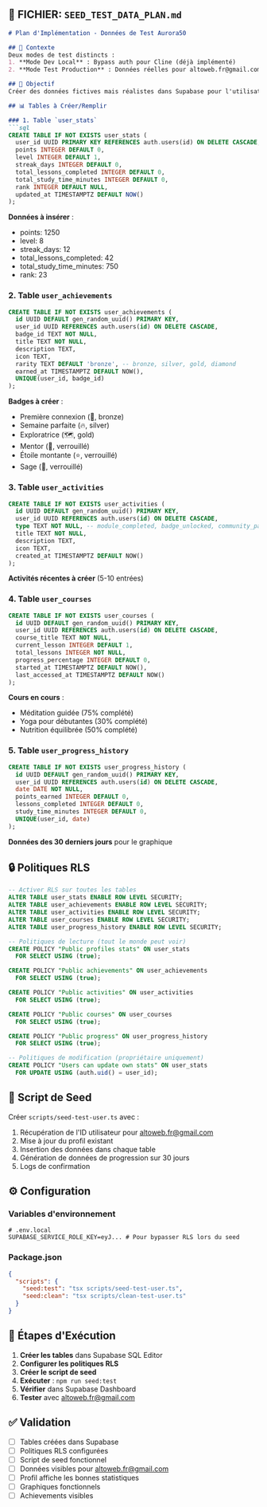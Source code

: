 ## 📄 FICHIER: `SEED_TEST_DATA_PLAN.md`

```markdown
# Plan d'Implémentation - Données de Test Aurora50

## 📌 Contexte
Deux modes de test distincts :
1. **Mode Dev Local** : Bypass auth pour Cline (déjà implémenté)
2. **Mode Test Production** : Données réelles pour altoweb.fr@gmail.com

## 🎯 Objectif
Créer des données fictives mais réalistes dans Supabase pour l'utilisateur de test `altoweb.fr@gmail.com` afin de permettre des tests complets sur l'environnement déployé.

## 📊 Tables à Créer/Remplir

### 1. Table `user_stats`
```sql
CREATE TABLE IF NOT EXISTS user_stats (
  user_id UUID PRIMARY KEY REFERENCES auth.users(id) ON DELETE CASCADE,
  points INTEGER DEFAULT 0,
  level INTEGER DEFAULT 1,
  streak_days INTEGER DEFAULT 0,
  total_lessons_completed INTEGER DEFAULT 0,
  total_study_time_minutes INTEGER DEFAULT 0,
  rank INTEGER DEFAULT NULL,
  updated_at TIMESTAMPTZ DEFAULT NOW()
);
```
**Données à insérer** :
- points: 1250
- level: 8
- streak_days: 12
- total_lessons_completed: 42
- total_study_time_minutes: 750
- rank: 23

### 2. Table `user_achievements`
```sql
CREATE TABLE IF NOT EXISTS user_achievements (
  id UUID DEFAULT gen_random_uuid() PRIMARY KEY,
  user_id UUID REFERENCES auth.users(id) ON DELETE CASCADE,
  badge_id TEXT NOT NULL,
  title TEXT NOT NULL,
  description TEXT,
  icon TEXT,
  rarity TEXT DEFAULT 'bronze', -- bronze, silver, gold, diamond
  earned_at TIMESTAMPTZ DEFAULT NOW(),
  UNIQUE(user_id, badge_id)
);
```
**Badges à créer** :
- Première connexion (🎯, bronze)
- Semaine parfaite (🔥, silver)
- Exploratrice (🗺️, gold)
- Mentor (🤝, verrouillé)
- Étoile montante (⭐, verrouillé)
- Sage (🦉, verrouillé)

### 3. Table `user_activities`
```sql
CREATE TABLE IF NOT EXISTS user_activities (
  id UUID DEFAULT gen_random_uuid() PRIMARY KEY,
  user_id UUID REFERENCES auth.users(id) ON DELETE CASCADE,
  type TEXT NOT NULL, -- module_completed, badge_unlocked, community_participation, course_started
  title TEXT NOT NULL,
  description TEXT,
  icon TEXT,
  created_at TIMESTAMPTZ DEFAULT NOW()
);
```
**Activités récentes à créer** (5-10 entrées)

### 4. Table `user_courses`
```sql
CREATE TABLE IF NOT EXISTS user_courses (
  id UUID DEFAULT gen_random_uuid() PRIMARY KEY,
  user_id UUID REFERENCES auth.users(id) ON DELETE CASCADE,
  course_title TEXT NOT NULL,
  current_lesson INTEGER DEFAULT 1,
  total_lessons INTEGER NOT NULL,
  progress_percentage INTEGER DEFAULT 0,
  started_at TIMESTAMPTZ DEFAULT NOW(),
  last_accessed_at TIMESTAMPTZ DEFAULT NOW()
);
```
**Cours en cours** :
- Méditation guidée (75% complété)
- Yoga pour débutantes (30% complété)
- Nutrition équilibrée (50% complété)

### 5. Table `user_progress_history`
```sql
CREATE TABLE IF NOT EXISTS user_progress_history (
  id UUID DEFAULT gen_random_uuid() PRIMARY KEY,
  user_id UUID REFERENCES auth.users(id) ON DELETE CASCADE,
  date DATE NOT NULL,
  points_earned INTEGER DEFAULT 0,
  lessons_completed INTEGER DEFAULT 0,
  study_time_minutes INTEGER DEFAULT 0,
  UNIQUE(user_id, date)
);
```
**Données des 30 derniers jours** pour le graphique

## 🔒 Politiques RLS

```sql
-- Activer RLS sur toutes les tables
ALTER TABLE user_stats ENABLE ROW LEVEL SECURITY;
ALTER TABLE user_achievements ENABLE ROW LEVEL SECURITY;
ALTER TABLE user_activities ENABLE ROW LEVEL SECURITY;
ALTER TABLE user_courses ENABLE ROW LEVEL SECURITY;
ALTER TABLE user_progress_history ENABLE ROW LEVEL SECURITY;

-- Politiques de lecture (tout le monde peut voir)
CREATE POLICY "Public profiles stats" ON user_stats
  FOR SELECT USING (true);

CREATE POLICY "Public achievements" ON user_achievements
  FOR SELECT USING (true);

CREATE POLICY "Public activities" ON user_activities
  FOR SELECT USING (true);

CREATE POLICY "Public courses" ON user_courses
  FOR SELECT USING (true);

CREATE POLICY "Public progress" ON user_progress_history
  FOR SELECT USING (true);

-- Politiques de modification (propriétaire uniquement)
CREATE POLICY "Users can update own stats" ON user_stats
  FOR UPDATE USING (auth.uid() = user_id);
```

## 📝 Script de Seed

Créer `scripts/seed-test-user.ts` avec :
1. Récupération de l'ID utilisateur pour altoweb.fr@gmail.com
2. Mise à jour du profil existant
3. Insertion des données dans chaque table
4. Génération de données de progression sur 30 jours
5. Logs de confirmation

## ⚙️ Configuration

### Variables d'environnement
```env
# .env.local
SUPABASE_SERVICE_ROLE_KEY=eyJ... # Pour bypasser RLS lors du seed
```

### Package.json
```json
{
  "scripts": {
    "seed:test": "tsx scripts/seed-test-user.ts",
    "seed:clean": "tsx scripts/clean-test-user.ts"
  }
}
```

## 🚀 Étapes d'Exécution

1. **Créer les tables** dans Supabase SQL Editor
2. **Configurer les politiques RLS**
3. **Créer le script de seed**
4. **Exécuter** : `npm run seed:test`
5. **Vérifier** dans Supabase Dashboard
6. **Tester** avec altoweb.fr@gmail.com

## ✅ Validation

- [ ] Tables créées dans Supabase
- [ ] Politiques RLS configurées
- [ ] Script de seed fonctionnel
- [ ] Données visibles pour altoweb.fr@gmail.com
- [ ] Profil affiche les bonnes statistiques
- [ ] Graphiques fonctionnels
- [ ] Achievements visibles
```
